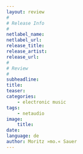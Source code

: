 ```yaml
---
layout: review
#
# Release Info
#
netlabel_name: 
netlabel_url: 
release_title: 
release_artist: 
release_url: 
#
# Review
#
subheadline: 
title: 
teaser: 
categories:
    - electronic music
tags:
    - netaudio
image:
    title: 
date: 
language: de
author: Moritz »mo.« Sauer
---
```

